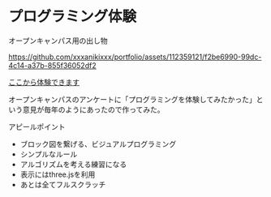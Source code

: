 # プログラミング体験
オープンキャンパス用の出し物


https://github.com/xxxanikixxx/portfolio/assets/112359121/f2be6990-99dc-4c14-a37b-855f36052df2


[ここから体験できます](https://www.cis.nagasaki-u.ac.jp/progExpV2/)

オープンキャンパスのアンケートに「プログラミングを体験してみたかった」という意見が毎年のようにあったので作ってみた。

アピールポイント
- ブロック図を繋げる、ビジュアルプログラミング
- シンプルなルール
- アルゴリズムを考える練習になる
- 表示にはthree.jsを利用
- あとは全てフルスクラッチ

